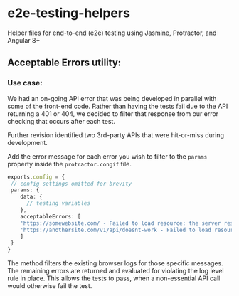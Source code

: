 # e2e-testing-helpers
Helper files for end-to-end (e2e) testing using Jasmine, Protractor, and Angular 8+

## Acceptable Errors utility:
### Use case: 
We had an on-going API error that was being developed in parallel with some of the front-end code. Rather than having the tests fail
due to the API returning a 401 or 404, we decided to filter that response from our error checking that occurs after each test.

Further revision identified two 3rd-party APIs that were hit-or-miss during development.

Add the error message for each error you wish to filter to the `params` property inside the `protractor.congif` file.

```ts
exports.config = { 
 // config settings omitted for brevity
 params: { 
    data: {
      // testing variables
    },
    acceptableErrors: [ 
    'https://somewebsite.com/ - Failed to load resource: the server responded with a status of 401 (Unauthorized)',
    'https://anothersite.com/v1/api/doesnt-work - Failed to load resource: the server responded with a status of 404 ()'
    ]
 }
}
```

The method filters the existing browser logs for those specific messages. The remaining errors are returned and evaluated for violating the log level rule in place. This allows the tests to pass, when a non-essential API call would otherwise fail the test.
